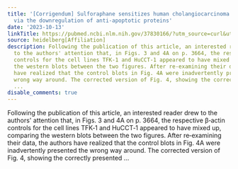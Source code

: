 ```yaml
---
title: '[Corrigendum] Sulforaphane sensitizes human cholangiocarcinoma to cisplatin
  via the downregulation of anti‑apoptotic proteins'
date: '2023-10-13'
linkTitle: https://pubmed.ncbi.nlm.nih.gov/37830166/?utm_source=curl&utm_medium=rss&utm_campaign=pubmed-2&utm_content=1FakS-2QOkCT8HsMOQP1bCRQ4YzyumYOmxmF0moLsQ3dFB1E9V&fc=20220326224207&ff=20231013180808&v=2.17.9.post6+86293ac
source: heidelberg[Affiliation]
description: Following the publication of this article, an interested reader drew
  to the authors' attention that, in Figs. 3 and 4A on p. 3664, the respective β‑actin
  controls for the cell lines TFK‑1 and HuCCT‑1 appeared to have mixed up, comparing
  the western blots between the two figures. After re‑examining their data, the authors
  have realized that the control blots in Fig. 4A were inadvertently presented the
  wrong way around. The corrected version of Fig. 4, showing the correctly presented
  ...
disable_comments: true
---
```

Following the publication of this article, an interested reader drew to the authors' attention that, in Figs. 3 and 4A on p. 3664, the respective β‑actin controls for the cell lines TFK‑1 and HuCCT‑1 appeared to have mixed up, comparing the western blots between the two figures. After re‑examining their data, the authors have realized that the control blots in Fig. 4A were inadvertently presented the wrong way around. The corrected version of Fig. 4, showing the correctly presented ...